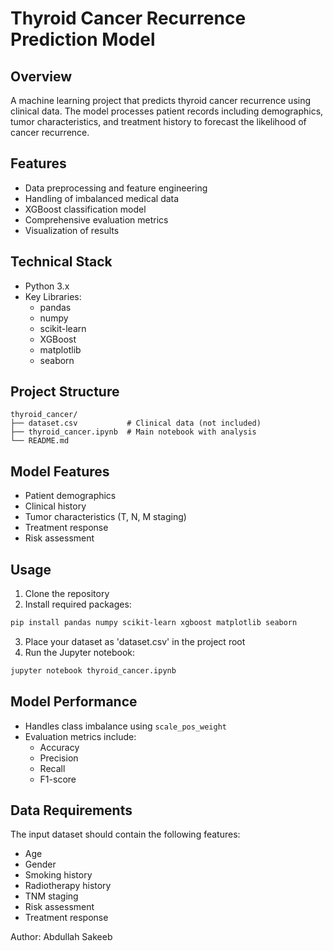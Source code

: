 # Thyroid Cancer Recurrence Prediction Model

## Overview
A machine learning project that predicts thyroid cancer recurrence using clinical data. The model processes patient records including demographics, tumor characteristics, and treatment history to forecast the likelihood of cancer recurrence.

## Features
- Data preprocessing and feature engineering
- Handling of imbalanced medical data
- XGBoost classification model
- Comprehensive evaluation metrics
- Visualization of results

## Technical Stack
- Python 3.x
- Key Libraries:
  - pandas
  - numpy
  - scikit-learn
  - XGBoost
  - matplotlib
  - seaborn

## Project Structure
```
thyroid_cancer/
├── dataset.csv           # Clinical data (not included)
├── thyroid_cancer.ipynb  # Main notebook with analysis
└── README.md
```

## Model Features
- Patient demographics
- Clinical history
- Tumor characteristics (T, N, M staging)
- Treatment response
- Risk assessment

## Usage
1. Clone the repository
2. Install required packages:
```bash
pip install pandas numpy scikit-learn xgboost matplotlib seaborn
```
3. Place your dataset as 'dataset.csv' in the project root
4. Run the Jupyter notebook:
```bash
jupyter notebook thyroid_cancer.ipynb
```

## Model Performance
- Handles class imbalance using `scale_pos_weight`
- Evaluation metrics include:
  - Accuracy
  - Precision
  - Recall
  - F1-score

## Data Requirements
The input dataset should contain the following features:
- Age
- Gender
- Smoking history
- Radiotherapy history
- TNM staging
- Risk assessment
- Treatment response

Author: Abdullah Sakeeb    
